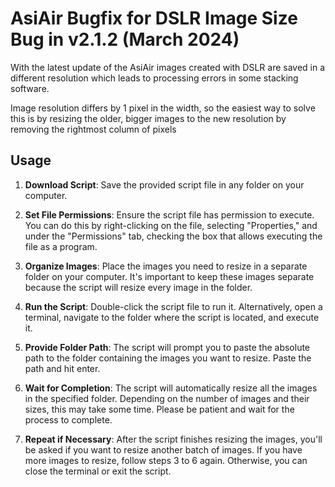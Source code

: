 # AsiAir Bugfix for DSLR Image Size Bug in v2.1.2 (March 2024)
With the latest update of the AsiAir images created with DSLR are saved in a different resolution which leads to processing errors in some stacking software.

Image resolution differs by 1 pixel in the width, so the easiest way to solve this is by resizing the older, bigger images to the new resolution by removing the rightmost column of pixels 

## Usage
1. **Download Script**: Save the provided script file in any folder on your computer.


2. **Set File Permissions**:
Ensure the script file has permission to execute. You can do this by right-clicking on the file, selecting "Properties," and under the "Permissions" tab, checking the box that allows executing the file as a program.


3. **Organize Images**:
Place the images you need to resize in a separate folder on your computer. It's important to keep these images separate because the script will resize every image in the folder.


4. **Run the Script**:
Double-click the script file to run it. Alternatively, open a terminal, navigate to the folder where the script is located, and execute it.


5. **Provide Folder Path**:
The script will prompt you to paste the absolute path to the folder containing the images you want to resize. Paste the path and hit enter.


6. **Wait for Completion**:
The script will automatically resize all the images in the specified folder. Depending on the number of images and their sizes, this may take some time. Please be patient and wait for the process to complete.


7. **Repeat if Necessary**:
After the script finishes resizing the images, you'll be asked if you want to resize another batch of images. If you have more images to resize, follow steps 3 to 6 again. Otherwise, you can close the terminal or exit the script.